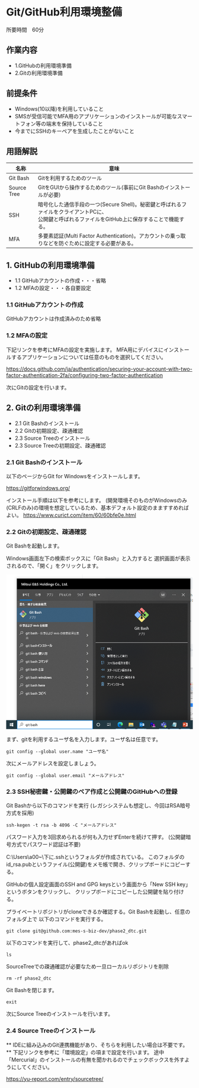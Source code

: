 # Git/GitHub利用環境整備

所要時間　60分

## 作業内容
- 1.GitHubの利用環境準備
- 2.Gitの利用環境準備

## 前提条件
- Windows(10以降)を利用していること
- SMSが受信可能でMFA用のアプリケーションのインストールが可能なスマートフォン等の端末を保持していること
- 今までにSSHのキーペアを生成したことがないこと

## 用語解説
|名称|意味|
|--|--|
|Git Bash|Gitを利用するためのツール|
|Source Tree|GitをGUIから操作するためのツール(事前にGit Bashのインストールが必要)|
|SSH|暗号化した通信手段の一つ(Secure Shell)。秘密鍵と呼ばれるファイルをクライアントPCに、<br>公開鍵と呼ばれるファイルをGitHub上に保存することで機能する。|
|MFA|多要素認証(Multi Factor Authentication)。アカウントの乗っ取りなどを防ぐために設定する必要がある。|

## 1. GitHubの利用環境準備

- 1.1 GitHubアカウントの作成・・・省略
- 1.2 MFAの設定・・・各自要設定

### 1.1 GitHubアカウントの作成

GitHubアカウントは作成済みのため省略

<!--
下記サイトにアクセスしGitHubアカウントを作成します。

[GitHub Japan | GitHub](https://github.co.jp/)

「GitHubに登録する」をクリックします。

![step 1.1.1](/img/1.1/1.png)

ユーザ情報を入力します。
**※UsernameはGitHub内で一意の値となります。判別しやすい名前を登録するようにしてください。**

![step 1.1.2](/img/1.1/2.png)

アカウントの検証を行います。画面の指示に従ってください。
(指示は人によって異なります。)

![step 1.1.3](/img/1.1/3.png)

検証が完了すると「Create account」をクリックできるようになるのでクリックします。

![step 1.1.4](/img/1.1/4.png)

番号の入力を求める画面が表示されます。
アカウント作成時に登録したメールアドレス宛に番号が送信されるので確認の上入力してください。

![step 1.1.5](/img/1.1/5.png)

参考)確認番号を知らせるメール

![step 1.1.6](/img/1.1/6.png)

確認番号の入力が完了すると下記画面が表示されます。
「Continue」ボタンをクリックします。

![step 1.1.7](/img/1.1/7.png)

下記画面が表示されます。どの項目にもチェックを入れず「Continue」をクリックします。

![step 1.1.8](/img/1.1/8.png)

下記画面が表示されます。「Continue for free」をクリックします。

![step 1.1.9](/img/1.1/9.png)

以下のような画面が表示されることを確認します。

![step 1.1.10](/img/1.1/10.png)

ここまで完了したら岡野まで、ご自身のアカウント名を通知ください。

次にMFAの設定を行います。

-->

### 1.2 MFAの設定

下記リンクを参考にMFAの設定を実施します。
MFA用にデバイスにインストールするアプリケーションについては任意のものを選択してください。

https://docs.github.com/ja/authentication/securing-your-account-with-two-factor-authentication-2fa/configuring-two-factor-authentication

次にGitの設定を行います。

## 2. Gitの利用環境準備

- 2.1 Git Bashのインストール
- 2.2 Gitの初期設定、疎通確認
- 2.3 Source Treeのインストール
- 2.3 Source Treeの初期設定、疎通確認

### 2.1 Git Bashのインストール

以下のページからGit for Windowsをインストールします。

https://gitforwindows.org/

インストール手順は以下を参考にします。
(開発環境そのものがWindowsのみ(CRLFのみ)の環境を想定しているため、基本デフォルト設定のまますすめればよい。
https://www.curict.com/item/60/60bfe0e.html

### 2.2 Gitの初期設定、疎通確認
Git Bashを起動します。

Windows画面左下の検索ボックスに「Git Bash」と入力すると
選択画面が表示されるので、「開く」をクリックします。

![step 1.2.1](/img/1.2/1.png)

まず、gitを利用するユーザ名を入力します。ユーザ名は任意です。

```
git config --global user.name "ユーザ名"
```

次にメールアドレスを設定しましょう。

```
git config --global user.email "メールアドレス"
```

### 2.3 SSH秘密鍵・公開鍵のペア作成と公開鍵のGitHubへの登録

Git Bashから以下のコマンドを実行
(レガシシステムも想定し、今回はRSA暗号方式を採用)

```
ssh-kegen -t rsa -b 4096 -C "メールアドレス"
```

パスワード入力を3回求められるが何も入力せずEnterを続けて押す。
(公開鍵暗号方式でパスワード認証は不要)

C:\Users\a00~\下に.sshというフォルダが作成されている。
このフォルダのid_rsa.pubというファイル(公開鍵)をメモ帳で開き、クリップボードにコピーする。

GitHubの個人設定画面のSSH and GPG keysという画面から「New SSH key」というボタンをクリックし、
クリップボードにコピーした公開鍵を貼り付ける。

プライベートリポジトリがcloneできるか確認する。Git Bashを起動し、任意のフォルダ上で
以下のコマンドを実行する。

```
git clone git@github.com:mes-s-biz-dev/phase2_dtc.git
```

以下のコマンドを実行して、phase2_dtcがあればok
```
ls
```

SourceTreeでの疎通確認が必要なため一旦ローカルリポジトリを削除
```
rm -rf phase2_dtc
```

Git Bashを閉じます。
```
exit
```

次にSource Treeのインストールを行います。

### 2.4 Source Treeのインストール

** IDEに組み込みのGit連携機能があり、そちらを利用したい場合は不要です。 **
下記リンクを参考に「環境設定」の項まで設定を行います。
途中「Mercurial」のインストールの有無を聞かれるのでチェックボックスを外すようにしてください。

https://yu-report.com/entry/sourcetree/
